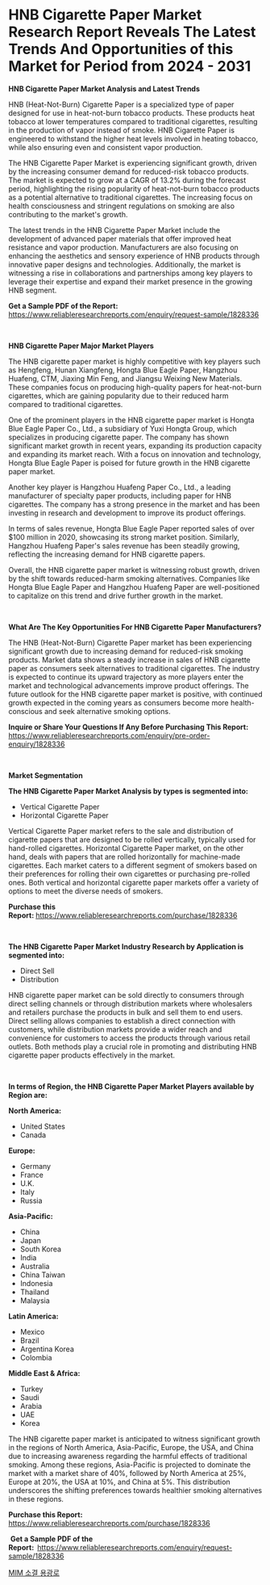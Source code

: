 <p><h1>HNB Cigarette Paper Market Research Report Reveals The Latest Trends And Opportunities of this Market for Period from 2024 - 2031</h1></p><p><strong>HNB Cigarette Paper Market Analysis and Latest Trends</strong></p>
<p><p>HNB (Heat-Not-Burn) Cigarette Paper is a specialized type of paper designed for use in heat-not-burn tobacco products. These products heat tobacco at lower temperatures compared to traditional cigarettes, resulting in the production of vapor instead of smoke. HNB Cigarette Paper is engineered to withstand the higher heat levels involved in heating tobacco, while also ensuring even and consistent vapor production.</p><p>The HNB Cigarette Paper Market is experiencing significant growth, driven by the increasing consumer demand for reduced-risk tobacco products. The market is expected to grow at a CAGR of 13.2% during the forecast period, highlighting the rising popularity of heat-not-burn tobacco products as a potential alternative to traditional cigarettes. The increasing focus on health consciousness and stringent regulations on smoking are also contributing to the market's growth.</p><p>The latest trends in the HNB Cigarette Paper Market include the development of advanced paper materials that offer improved heat resistance and vapor production. Manufacturers are also focusing on enhancing the aesthetics and sensory experience of HNB products through innovative paper designs and technologies. Additionally, the market is witnessing a rise in collaborations and partnerships among key players to leverage their expertise and expand their market presence in the growing HNB segment.</p></p>
<p><strong>Get a Sample PDF of the Report:&nbsp;</strong> <a href="https://www.reliableresearchreports.com/enquiry/request-sample/1828336">https://www.reliableresearchreports.com/enquiry/request-sample/1828336</a></p>
<p>&nbsp;</p>
<p><strong>HNB Cigarette Paper Major Market Players</strong></p>
<p><p>The HNB cigarette paper market is highly competitive with key players such as Hengfeng, Hunan Xiangfeng, Hongta Blue Eagle Paper, Hangzhou Huafeng, CTM, Jiaxing Min Feng, and Jiangsu Weixing New Materials. These companies focus on producing high-quality papers for heat-not-burn cigarettes, which are gaining popularity due to their reduced harm compared to traditional cigarettes.</p><p>One of the prominent players in the HNB cigarette paper market is Hongta Blue Eagle Paper Co., Ltd., a subsidiary of Yuxi Hongta Group, which specializes in producing cigarette paper. The company has shown significant market growth in recent years, expanding its production capacity and expanding its market reach. With a focus on innovation and technology, Hongta Blue Eagle Paper is poised for future growth in the HNB cigarette paper market.</p><p>Another key player is Hangzhou Huafeng Paper Co., Ltd., a leading manufacturer of specialty paper products, including paper for HNB cigarettes. The company has a strong presence in the market and has been investing in research and development to improve its product offerings.</p><p>In terms of sales revenue, Hongta Blue Eagle Paper reported sales of over $100 million in 2020, showcasing its strong market position. Similarly, Hangzhou Huafeng Paper's sales revenue has been steadily growing, reflecting the increasing demand for HNB cigarette papers.</p><p>Overall, the HNB cigarette paper market is witnessing robust growth, driven by the shift towards reduced-harm smoking alternatives. Companies like Hongta Blue Eagle Paper and Hangzhou Huafeng Paper are well-positioned to capitalize on this trend and drive further growth in the market.</p></p>
<p>&nbsp;</p>
<p><strong>What Are The Key Opportunities For HNB Cigarette Paper Manufacturers?</strong></p>
<p><p>The HNB (Heat-Not-Burn) Cigarette Paper market has been experiencing significant growth due to increasing demand for reduced-risk smoking products. Market data shows a steady increase in sales of HNB cigarette paper as consumers seek alternatives to traditional cigarettes. The industry is expected to continue its upward trajectory as more players enter the market and technological advancements improve product offerings. The future outlook for the HNB cigarette paper market is positive, with continued growth expected in the coming years as consumers become more health-conscious and seek alternative smoking options.</p></p>
<p><strong>Inquire or Share Your Questions If Any Before Purchasing This Report:</strong> <a href="https://www.reliableresearchreports.com/enquiry/pre-order-enquiry/1828336">https://www.reliableresearchreports.com/enquiry/pre-order-enquiry/1828336</a></p>
<p>&nbsp;</p>
<p><strong>Market Segmentation</strong></p>
<p><strong>The HNB Cigarette Paper Market Analysis by types is segmented into:</strong></p>
<p><ul><li>Vertical Cigarette Paper</li><li>Horizontal Cigarette Paper</li></ul></p>
<p><p>Vertical Cigarette Paper market refers to the sale and distribution of cigarette papers that are designed to be rolled vertically, typically used for hand-rolled cigarettes. Horizontal Cigarette Paper market, on the other hand, deals with papers that are rolled horizontally for machine-made cigarettes. Each market caters to a different segment of smokers based on their preferences for rolling their own cigarettes or purchasing pre-rolled ones. Both vertical and horizontal cigarette paper markets offer a variety of options to meet the diverse needs of smokers.</p></p>
<p><strong>Purchase this Report:&nbsp;</strong><a href="https://www.reliableresearchreports.com/purchase/1828336">https://www.reliableresearchreports.com/purchase/1828336</a></p>
<p>&nbsp;</p>
<p><strong>The HNB Cigarette Paper Market Industry Research by Application is segmented into:</strong></p>
<p><ul><li>Direct Sell</li><li>Distribution</li></ul></p>
<p><p>HNB cigarette paper market can be sold directly to consumers through direct selling channels or through distribution markets where wholesalers and retailers purchase the products in bulk and sell them to end users. Direct selling allows companies to establish a direct connection with customers, while distribution markets provide a wider reach and convenience for customers to access the products through various retail outlets. Both methods play a crucial role in promoting and distributing HNB cigarette paper products effectively in the market.</p></p>
<p>&nbsp;</p>
<p><strong>In terms of Region, the HNB Cigarette Paper Market Players available by Region are:</strong></p>
<p>
    <p> <strong> North America: </strong>
        <ul>
            <li>United States</li>
            <li>Canada</li>
        </ul>
        </p> 
    <p> <strong> Europe: </strong>
        <ul>
            <li>Germany</li>
            <li>France</li>
            <li>U.K.</li>
            <li>Italy</li>
            <li>Russia</li>
        </ul>
        </p> 
    <p> <strong> Asia-Pacific: </strong>
        <ul>
            <li>China</li>
            <li>Japan</li>
            <li>South Korea</li>
            <li>India</li>
            <li>Australia</li>
            <li>China Taiwan</li>
            <li>Indonesia</li>
            <li>Thailand</li>
            <li>Malaysia</li>
        </ul>
        </p> 
    <p> <strong> Latin America: </strong>
        <ul>
            <li>Mexico</li>
            <li>Brazil</li>
            <li>Argentina Korea</li>
            <li>Colombia</li>
        </ul>
        </p> 
    <p> <strong> Middle East & Africa: </strong>
        <ul>
            <li>Turkey</li>
            <li>Saudi</li>
            <li>Arabia</li>
            <li>UAE</li>
            <li>Korea</li>
        </ul>
    </p>
    </p>
<p><p>The HNB cigarette paper market is anticipated to witness significant growth in the regions of North America, Asia-Pacific, Europe, the USA, and China due to increasing awareness regarding the harmful effects of traditional smoking. Among these regions, Asia-Pacific is projected to dominate the market with a market share of 40%, followed by North America at 25%, Europe at 20%, the USA at 10%, and China at 5%. This distribution underscores the shifting preferences towards healthier smoking alternatives in these regions.</p></p>
<p><strong>Purchase this Report: </strong><a href="https://www.reliableresearchreports.com/purchase/1828336">https://www.reliableresearchreports.com/purchase/1828336</a></p>
<p>&nbsp;<strong>Get a Sample PDF of the Report:&nbsp;&nbsp;</strong><a href="https://www.reliableresearchreports.com/enquiry/request-sample/1828336">https://www.reliableresearchreports.com/enquiry/request-sample/1828336</a></p>
<p><strong></strong></p>
<p><p><a href="https://medium.com/@sheldondtickinson9867/2024%EB%85%84%EB%B6%80%ED%84%B0-2031%EB%85%84%EA%B9%8C%EC%A7%80%EC%9D%98-mim-%EC%86%8C%EA%B2%B0%EB%A1%9C-%EC%A0%84%EA%B8%B0-%EC%8B%9C%EC%9E%A5-%EB%B6%84%EC%84%9D-%EB%B0%8F-%EA%B7%9C%EB%AA%A8-%EC%98%88%EC%B8%A1-32ef98d86bda">MIM 소결 용광로</a></p></p>